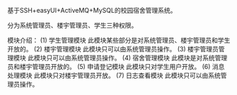基于SSH+easyUI+ActiveMQ+MySQL的校园宿舍管理系统。

分为系统管理员、楼宇管理员、学生三种权限。

模块介绍：
(1) 学生管理模块 
    此模块某些部分是对系统管理员、楼宇管理员和学生开放的。
(2) 楼宇管理模块
    此模块只可以由系统管理员操作。
(3) 楼宇管理员管理模块
   此模块只可以由系统管理员操作。
(4) 宿舍管理模块
此模块是对系统管理员和楼宇管理员开放的。
(5) 申请登记模块
  此模块只对学生用户开放。
(6) 消息处理模块
   此模块只对楼宇管理员开放。
(7) 日志查看模块
   此模块只可以由系统管理员操作。 


